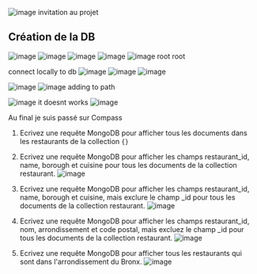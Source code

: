 ![image](https://user-images.githubusercontent.com/49844846/148751895-c295cc19-e880-4569-ab95-e9c10d22c983.png)
invitation au projet 


## Création de la DB
![image](https://user-images.githubusercontent.com/49844846/148752441-862b85ac-9b18-4d52-9a36-3fa82343e649.png)
![image](https://user-images.githubusercontent.com/49844846/148752469-45389ae2-bdae-41e0-8e54-e683c3ebe281.png)
![image](https://user-images.githubusercontent.com/49844846/148752765-da8f2255-32a3-4322-9716-68fb81eb3357.png)
![image](https://user-images.githubusercontent.com/49844846/148752812-99ee33b8-ea36-4a5c-a079-c8319453fbcf.png)
![image](https://user-images.githubusercontent.com/49844846/148753028-c518ecec-eb1b-4cae-a773-5a60df5a0554.png)
root root

connect locally to db
![image](https://user-images.githubusercontent.com/49844846/148753665-c0186995-828c-4223-9c4f-e8e3a9d90c5f.png)
![image](https://user-images.githubusercontent.com/49844846/148753686-a7baed42-1c55-413b-9217-ad548f419968.png)
![image](https://user-images.githubusercontent.com/49844846/148753735-5d2251d3-51fd-4ef6-a2fd-c9d47ffd75bc.png)

![image](https://user-images.githubusercontent.com/49844846/148754018-5646dc93-ecae-481b-b38e-13c5820a938e.png)
![image](https://user-images.githubusercontent.com/49844846/148754279-2ca56aae-99d7-4591-88c3-1f37167db86a.png)
adding to path

![image](https://user-images.githubusercontent.com/49844846/148754484-b0612caa-3d07-4077-bc9d-afdf255e6f48.png)
it doesnt works
![image](https://user-images.githubusercontent.com/49844846/148756024-06e093ae-9b81-40ec-8a99-0fec5cf99cc0.png)

Au final je suis passé sur Compass

1. Ecrivez une requête MongoDB pour afficher tous les documents dans les restaurants de la collection
`{}`

2. Ecrivez une requête MongoDB pour afficher les champs restaurant_id, name, borough et cuisine pour tous les documents de la collection restaurant.
![image](https://user-images.githubusercontent.com/49844846/148758701-9c03ca71-e2a5-4e4b-bc7f-fc66e23ffecc.png)

3. Ecrivez une requête MongoDB pour afficher les champs restaurant_id, name, borough et cuisine, mais exclure le champ _id pour tous les documents de la collection restaurant. 
![image](https://user-images.githubusercontent.com/49844846/148758819-73b86ea9-9c3b-4af9-b5c6-1687c0d60db1.png)

4. Ecrivez une requête MongoDB pour afficher les champs restaurant_id, nom, arrondissement et code postal, mais excluez le champ _id pour tous les documents de la collection restaurant.
![image](https://user-images.githubusercontent.com/49844846/148758890-c73dcdbb-74d0-463b-a67d-cf8161730b9a.png)

5. Ecrivez une requête MongoDB pour afficher tous les restaurants qui sont dans l'arrondissement du Bronx. 
![image](https://user-images.githubusercontent.com/49844846/148758999-e5bfe4af-9cb4-44ea-9002-487c0cdfa25d.png)
